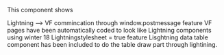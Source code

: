 This component shows

Lightning --> VF commincation through window.postmessage feature
VF pages have been automatically coded to look like Lightning components using winter 18 Lightningstylesheet = true feature
Lisghtning data table component has been included to do the table draw part through lightining.